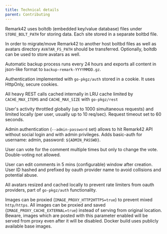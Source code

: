 ```yaml
---
title: Technical details
parent: Contributing
---
```


Remark42 uses boltdb (embedded key/value database) files under `STORE_BOLT_PATH` for storing data. Each site stored in a separate boltbd file.

In order to migrate/move Remark42 to another host boltbd files as well as avatars directory `AVATAR_FS_PATH` should be transferred. Optionally, boltdb can be used to store avatars as well.

Automatic backup process runs every 24 hours and exports all content in json-like format to `backup-remark-YYYYMMDD.gz`.

Authentication implemented with `go-pkgz/auth` stored in a cookie. It uses HttpOnly, secure cookies.

All heavy REST calls cached internally in LRU cache limited by `CACHE_MAX_ITEMS` and `CACHE_MAX_SIZE` with `go-pkgz/rest`

User's activity throttled globally (up to 1000 simultaneous requests) and limited locally (per user, usually up to 10 req/sec). Request timeout set to 60 seconds.

Admin authentication (`--admin-password` set) allows to hit Remark42 API without social login and with admin privileges. Adds basic-auth for username: admin, password: `${ADMIN_PASSWD}`.

User can vote for the comment multiple times but only to change the vote. Double-voting not allowed.

User can edit comments in 5 mins (configurable) window after creation.
User ID hashed and prefixed by oauth provider name to avoid collisions and potential abuse.

All avatars resized and cached locally to prevent rate limiters from oauth providers, part of `go-pkgz/auth` functionality.

Images can be proxied (`IMAGE_PROXY_HTTP2HTTPS=true`) to prevent mixed `http/https`. All images can be proxied and saved (`IMAGE_PROXY_CACHE_EXTERNAL=true`) instead of serving from original location. Beware, images which are posted with this parameter enabled will be served from proxy even after it will be disabled.
Docker build uses publicly available base images.
